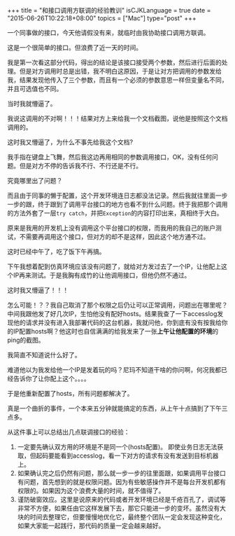 +++
title  = "和接口调用方联调的经验教训"
isCJKLanguage = true
date = "2015-06-26T10:22:18+08:00"
topics = ["Mac"]
type="post"
+++



一个同事做的接口，今天他请假没有来，就临时由我协助接口调用方联调。

这是一个很简单的接口。但浪费了近一天的时间。

我是第一次看这部分代码，得出的结论是该接口接受两个参数，然后进行后面的处理。但是对方调用时总是出错，我不明白这原因，于是让对方把调用的参数发给我，结果发现他传入了三个参数，而且有一个必须的参数意思一样但变量名不同，并且可选值也不同。

当时我就懵逼了。

我说这调用的不对啊！！！结果对方上来给我一个文档截图，说他是按照这个文档调用的。

这时我又懵逼了，为什么不事先给我这个文档?

我手指在键盘上飞舞，然后我这边再用相同的参数调用接口，OK，没有任何问题。但是对方不停的告诉我不行、不行还是不行。

究竟哪里出了问题？

而且由于同事的懒于配置，这个开发环境连日志都没法记录。然后我就往里面一步一步的跟，终于跟到了调用平台接口的地方也看不到什么问题。终于我把那个调用的方法外套了一层`try catch`，并把`Exception`的内容打印出来，真相终于大白。

原来是我用的开发机上没有调用这个平台接口的权限，而我用的我自己的账户测试，不需要再调用这个接口，但对方的却不是这样，因此这个地方通不过。

这时已经中午了，吃了饭下午再搞。

下午我想着配到仿真环境应该没有问题了，就给对方发过去了一个IP，让他配上这个IP再来测试。于是我胸有成竹的让他调用接口，但他仍然不通过。

这时我又懵逼了！！！

怎么可能！？？我自己取消了那个权限之后仍让可以正常调用，问题出在哪里呢？中间我跟他发了好几次IP，生怕他没有配好hosts。结果我查了一下accesslog发现他的请求并没有进入我部署代码的这台机器，我就问他，你到底有没有按我给你的IP配置hosts啊？他这时也自信满满的给我发来了一张**上午让他配置的环境**的ping的截图。

我简直不知道说什么好了。

难道他以为我发给他一个IP是发着玩的吗？尼玛不知道干啥的你问啊，何况我都已经告诉你了让你配上这个。。。。

于是他重新配置了hosts，所有问题都解决了。

真是一个曲折的事件，一个本来五分钟就能搞定的东西，从上午十点搞到了下午三点多。

从这件事上可以总结出几点联调接口的经验：

1. 一定要先确认双方用的环境是不是同一个(hosts配置)。
    即使业务日志无法获取，但起码要能看到accesslog，看一下对方的请求有没有发送到目标机器上。
2. 如果确认完之后仍然有问题，那么就一步一步的往里面跟，如果调用平台接口有问题，首先想到的就是权限问题。因为有些敏感操作并不是每台开发机都有权限的。如果因为这个浪费大量的时间，就不值得了。
3. 谨防破窗效应。这里是说原来的代码或者开发环境已经是千疮百孔了，调试等非常不方便，如果任由它这样发展下去，那它只能进一步的变坏。虽然没有大块的时间去整理它，但要慢慢地优化它，最终整个团队一定会发现这种变化，如果大家能一起践行，那代码的质量一定会越来越好。
